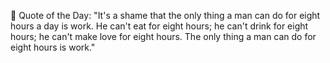 <!-- start quote -->
💬 Quote of the Day: "It's a shame that the only thing a man can do for eight hours a day is work. He can't eat for eight hours; he can't drink for eight hours; he can't make love for eight hours. The only thing a man can do for eight hours is work."
<!-- end quote -->